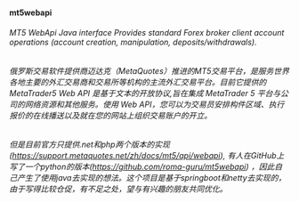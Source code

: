 #### mt5webapi
###### MT5 WebApi Java interface Provides standard Forex broker client account operations (account creation, manipulation, deposits/withdrawals).
###### 俄罗斯交易软件提供商迈达克（MetaQuotes）推进的MT5交易平台，是服务世界各地主要的外汇交易商和交易所等机构的主流外汇交易平台。目前它提供的MetaTrader5 Web API 是基于文本的开放协议,旨在集成 MetaTrader 5 平台与公司的网络资源和其他服务。使用 Web API，您可以为交易员安排构件区域、执行报价的在线播送以及就在您的网站上组织交易账户的开立。
###### 但是目前官方只提供.net和php两个版本的实现(https://support.metaquotes.net/zh/docs/mt5/api/webapi), 有人在GitHub上写了一个python的版本(https://github.com/roma-guru/mt5webapi) ，因此自己产生了使用java去实现的想法。这个项目是基于springboot和netty去实现的，由于写得比较仓促，有不足之处，望与有兴趣的朋友共同优化。
